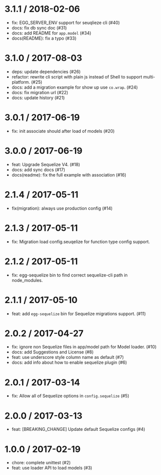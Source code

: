 
3.1.1 / 2018-02-06
==================

  * fix: EGG_SERVER_ENV support for seuqlieze cli (#40)
  * docs: fix db sync doc (#31)
  * docs: add README for `app.model` (#34)
  * docs(README): fix a typo (#33)

3.1.0 / 2017-08-03
==================

  * deps: update dependencies (#26)
  * refactor: rewrite cli script with plain js instead of Shell to support multi-platform. (#25)
  * docs: add a migration example for show up use `co.wrap`. (#24)
  * docs: fix migration url (#22)
  * docs: update history (#21)

3.0.1 / 2017-06-19
==================

  * fix: init associate should after load of models (#20)

3.0.0 / 2017-06-19
==================

  * feat: Upgrade Sequelize V4. (#18)
  * docs: add sync docs (#17)
  * docs(readme): fix the full example with association (#16)

2.1.4 / 2017-05-11
==================

  * fix(migration): always use production config (#14)

2.1.3 / 2017-05-11
==================

  * fix: Migration load config.seuqelize for function type config support.

2.1.2 / 2017-05-11
==================

  * fix: egg-sequelize bin to find correct sequelize-cli path in node_modules.

2.1.1 / 2017-05-10
==================

  * feat: add `egg-sequelize` bin for Sequelize migrations support. (#11)

2.0.2 / 2017-04-27
==================

  * fix: ignore non Sequelize files in app/model path for Model loader. (#10)
  * docs: add Suggestions and License (#8)
  * feat: use underscore style column name as default (#7)
  * docs: add info about how to enable sequelize plugin (#6)

2.0.1 / 2017-03-14
==================

  * fix: Allow all of Sequelize options in `config.sequelize` (#5)

2.0.0 / 2017-03-13
==================

  * feat: [BREAKING_CHANGE] Update default Sequelize configs (#4)

1.0.0 / 2017-02-19
==================

  * chore: complete unittest (#2)
  * feat: use loader API to load models (#3)

